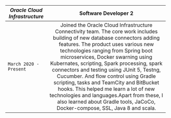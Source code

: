 | _*Oracle Cloud Infrastructure*_ | Software Developer 2 |
| ------------- |:-------------:| 
| `March 2020 - Present` | Joined the Oracle Cloud Infrastructure Connectivity team. The core work includes building of new database connectors adding features. The product uses various new technologies ranging from Spring boot microservices, Docker swarning using Kubernates, scripting, Spark processing, spark connectors and testing using JUnit 5, Testng, Cucumber. And flow control using Gradle scripting, tasks and TeamCity and BitBucket hooks. This helped me learn a lot of new technologies and languages.Apart from these, I also learned about Gradle tools, JaCoCo, Docker-compose, SSL, Java 8 and scala. |
